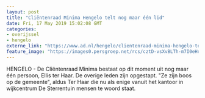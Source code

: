 ```yaml
---
layout: post
title: "Cliëntenraad Minima Hengelo telt nog maar één lid"
date: Fri, 17 May 2019 15:02:08 GMT
categories: 
- overijssel 
- hengelo 
externe_link: "https://www.ad.nl/hengelo/clientenraad-minima-hengelo-telt-nog-maar-een-lid~a5b90b17/"
feature_image: "https://images0.persgroep.net/rcs/cztD-vsXvBLTh-m7I0eHrK_xRuM/diocontent/30938440/_fitwidth/400/?appId=21791a8992982cd8da851550a453bd7f&quality=0.7"
---
```


HENGELO - De Cliëntenraad Minima bestaat op dit moment uit nog maar één persoon, Ellis ter Haar. De overige leden zijn opgestapt. "Ze zijn boos op de gemeente", aldus Ter Haar die nu als enige vanuit het kantoor in wijkcentrum De Sterrentuin mensen te woord staat.
